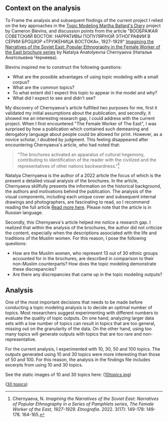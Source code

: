 ## Context on the analysis ##

To Frame the analysis and subsequent findings of the current project I relied on the key approaches in the [Topic Modeling Martha Ballard's Diary](https://cblevins.github.io/posts/topic-modeling-martha-ballards-diary/) project by Cameron Blevins, and discussion points from the article "ВООБРАЖАЯ СОВЕТСКИЙ ВОСТОК: НАРРАТИВЫ ПОПУЛЯРНОЙ ЭТНОГРАФИИ В СЕРИИ БРОШЮР «ТРУЖЕНИЦА ВОСТОКА», 1927-1929" [Imagining the Narratives of the Soviet East: Popular Ethnography in the Female Worker of the East brochure series](https://journal.kunstkamera.ru/archive/2024_nomer_2_24/chernyaeva_n_a_povtornoe_ispolzovanie_etnograficheskoj_fotografii_i_rezhimy_vizualizacii_etnichnosti_na_primere_fotografii_iz_ko) by Natalya Anatolyevna Chernyaeva (Наталья Анатольевна Черняева). 

Blevins inspired me to construct the following questions:

- What are the possible advantages of using topic modeling with a small corpus?
- What are the common topics? 
- To what extent did I expect this topic to appear in the model and why?
- What did I expect to see and didn't see? 

My discovery of Chernyaeva's article fulfilled two purposes for me, first it validated my initial assumptions about the publication, and secondly, it showed me an interesting research gap, I could address with the current project. When I first encountered "The Female Worker of The East", I was surprised by how a publication which contained such demeaning and derogatory language about people could be allowed for print. However, as a novice scholar, I doubted by judgment. This feeling disappeared after encountering Chernyaeva's article, who had noted that: 

>"The brochures activated an apparatus of cultural hegemony, contributing to identification of the reader with the civilized and the representatives of other nations backwardness."[^1] 

Natalya Chernyaeva is the author of a 2022 article the focus of which is the present a detailed visual analysis of the brochures. In the article, Chernyaeva skillfully presents the information on the historical background, the authors and motivations behind the publication. The analysis of the visual components, including each unique cover and subsequent internal drawings and photographers, are fascinating to read, so I recommend reading the full article [Read more here](https://cyberleninka.ru/article/n/voobrazhaya-sovetskiy-vostok-narrativy-populyarnoy-etnografii-v-serii-broshyur-truzhenitsa-vostoka-1927-1929/viewer). Please note that the article is in Russian language. 

Secondly, this Chernyaeva's article helped me notice a research gap. I realized that within the analysis of the brochures, the author did not criticize the content, especially when the descriptions associated with the life and traditions of the Muslim women. For this reason, I pose the following questions:

- How are the Muslim women, who represent 13 out of 30 ethnic groups accounted for in the brochures, are described in comparison to their non-Muslim counterparts? How does the topic modeling demonstrate these discrepancies? 
- Are there any discrepancies that came up in the topic modeling outputs?

[^1]: Chernyaeva, N. _Imagining the Narratives of the Soviet East: Narratives of Popular Ethnography in a Series of Pamphlets series, The Female Worker of the East, 1927-1929. Etnografia_. 2022. 3(17): 149-178: 149-178. 164-165.

## Analysis ##

One of the most important decisions that needs to be made before conducting a topic modeling analysis is to decide an optimal number of topics. Most researchers suggest experimenting with different numbers to evaluate the quality of topic outputs. On one hand, analyzing larger data sets with a low number of topics can result in topics that are too general, missing out on the granularity of the data. On the other hand, using too many topics will generate outputs with topics that are too rare and non-representative. 

For the current analysis, I experimented with 10, 30, 50 and 100 topics. The outputs generated using 10 and 30 topics were more interesting than those of 50 and 100. For this reason, the analysis in the findings file includes excerpts from using 10 and 30 topics. 

See the static images of 10 and 30 topics here: ([10topics.jpg](https://github.com/sayyarahuseynli/thefemaleworkeroftheeast.github.io/blob/main/visualizations/10topics.jpg)) 

([30 topics](https://github.com/sayyarahuseynli/thefemaleworkeroftheeast.github.io/blob/main/visualizations/30topics.jpg)) 
